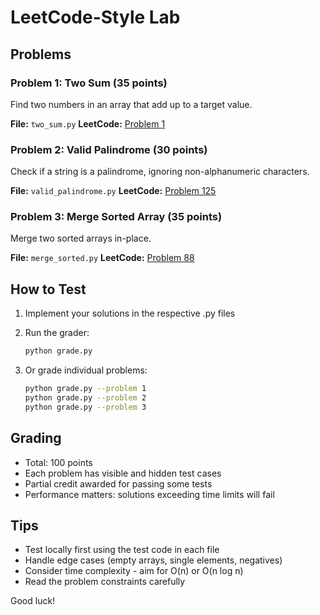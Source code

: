 # LeetCode-Style Lab

## Problems

### Problem 1: Two Sum (35 points)
Find two numbers in an array that add up to a target value.

**File:** `two_sum.py`
**LeetCode:** [Problem 1](https://leetcode.com/problems/two-sum/)

### Problem 2: Valid Palindrome (30 points)
Check if a string is a palindrome, ignoring non-alphanumeric characters.

**File:** `valid_palindrome.py`
**LeetCode:** [Problem 125](https://leetcode.com/problems/valid-palindrome/)

### Problem 3: Merge Sorted Array (35 points)
Merge two sorted arrays in-place.

**File:** `merge_sorted.py`
**LeetCode:** [Problem 88](https://leetcode.com/problems/merge-sorted-array/)

## How to Test

1. Implement your solutions in the respective .py files
2. Run the grader:
   ```bash
   python grade.py
   ```

3. Or grade individual problems:
   ```bash
   python grade.py --problem 1
   python grade.py --problem 2
   python grade.py --problem 3
   ```

## Grading

- Total: 100 points
- Each problem has visible and hidden test cases
- Partial credit awarded for passing some tests
- Performance matters: solutions exceeding time limits will fail

## Tips

- Test locally first using the test code in each file
- Handle edge cases (empty arrays, single elements, negatives)
- Consider time complexity - aim for O(n) or O(n log n)
- Read the problem constraints carefully

Good luck!

